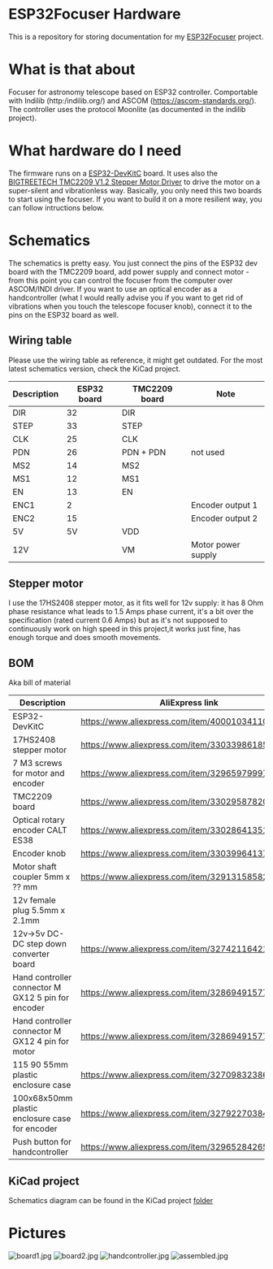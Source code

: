 # ESP32Focuser Hardware

This is a repository for storing documentation for my [ESP32Focuser](https://github.com/semenmiroshnichenko/ESP32Focuser) project.

# What is that about
Focuser for astronomy telescope based on ESP32 controller. Comportable with Indilib (http:/indilib.org/) and ASCOM (https://ascom-standards.org/).
The controller uses the protocol Moonlite (as documented in the indilib project).

# What hardware do I need
The firmware runs on a [ESP32-DevKitC](https://www.espressif.com/en/products/devkits/esp32-devkitc/overview) board. It uses also the [BIGTREETECH TMC2209 V1.2 Stepper Motor Driver](https://github.com/bigtreetech/BIGTREETECH-TMC2209-V1.2) to drive the motor on a super-silent and vibrationless way. Basically, you only need this two boards to start using the focuser. If you want to build it on a more resilient way, you can follow intructions below.

# Schematics
The schematics is pretty easy. You just connect the pins of the ESP32 dev board with the TMC2209 board, add power supply and connect motor - from this point you can control the focuser from the computer over ASCOM/INDI driver. If you want to use an optical encoder as a handcontroller (what I would really advise you if you want to get rid of vibrations when you touch the telescope focuser knob), connect it to the pins on the ESP32 board as well.

## Wiring table
Please use the wiring table as reference, it might get outdated. For the most latest schematics version, check the KiCad project.

| Description | ESP32 board | TMC2209 board | Note |
| ----------- | ----------- | ------------- | ---- | 
| DIR         | 32          | DIR           |      |
| STEP        | 33          | STEP          |      |
| CLK         | 25          | CLK           |      |
| PDN         | 26          | PDN + PDN     | not used |
| MS2         | 14          | MS2           |      |
| MS1         | 12          | MS1           |      |
| EN          | 13          | EN            |      |
| ENC1        | 2           |               | Encoder output 1 |
| ENC2        | 15          |               | Encoder output 2 |
| 5V          | 5V          | VDD           |      |
| 12V         |             | VM            | Motor power supply |

## Stepper motor
I use the 17HS2408 stepper motor, as it fits well for 12v supply: it has 8 Ohm phase resistance what leads to 1.5 Amps phase current, it's a bit over the specification (rated current 0.6 Amps) but as it's not supposed to continuously work on high speed in this project,it works just fine, has enough torque and does smooth movements. 

## BOM
Aka bill of material

|     Description           |                   AliExpress link                    |  Notes          |
| ------------------------- | ---------------------------------------------------- | --------------- | 
| ESP32-DevKitC             | https://www.aliexpress.com/item/4000103411061.html   | ![](/pictures/parts/esp32-devkitc.png) |
| 17HS2408 stepper motor    | https://www.aliexpress.com/item/33033986185.html     | ![](/pictures/parts/17HS2408.png) |
| 7 M3 screws for motor and encoder  | https://www.aliexpress.com/item/32965979997.html     | M3 50pcs + 5mm  |
| TMC2209 board             | https://www.aliexpress.com/item/33029587820.html     | ![](/pictures/parts/TMC2209.jpg) |
| Optical rotary encoder CALT ES38    | https://www.aliexpress.com/item/33028641351.html | 5v 600ppr |
| Encoder knob | https://www.aliexpress.com/item/33039964137.html |![](/pictures/parts/encoder-knob.png) |
| Motor shaft coupler 5mm x ?? mm| https://www.aliexpress.com/item/32913158582.html |![](/pictures/parts/shaft-coupler.png)|
| 12v female plug 5.5mm x 2.1mm | | ![](/pictures/parts/12v-connector.png) |
| 12v→5v DC-DC step down converter board| https://www.aliexpress.com/item/32742116421.html |![](/pictures/parts/12v-to-5v-step-down-converter.png)|
| Hand controller connector M GX12 5 pin for encoder | https://www.aliexpress.com/item/32869491577.html |![](/pictures/parts/gx12-connector.png) |
| Hand controller connector M GX12 4 pin for motor | https://www.aliexpress.com/item/32869491577.html |![](/pictures/parts/gx12-connector.png) |
| 115 90 55mm plastic enclosure case | https://www.aliexpress.com/item/32709832386.html | ![](/pictures/parts/box1.png) |
| 100x68x50mm plastic enclosure case for encoder | https://www.aliexpress.com/item/32792270384.html |![](/pictures/parts/box2.png) |
| Push button for handcontroller | https://www.aliexpress.com/item/32965284265.html |![](/pictures/parts/push-button.png)|


## KiCad project
Schematics diagram can be found in the KiCad project [folder](/schematics) 

# Pictures

![board1.jpg](/pictures/board1.jpg)
![board2.jpg](/pictures/board2.jpg)
![handcontroller.jpg](/pictures/handcontroller.jpg)
![assembled.jpg](/pictures/assembled.jpg)